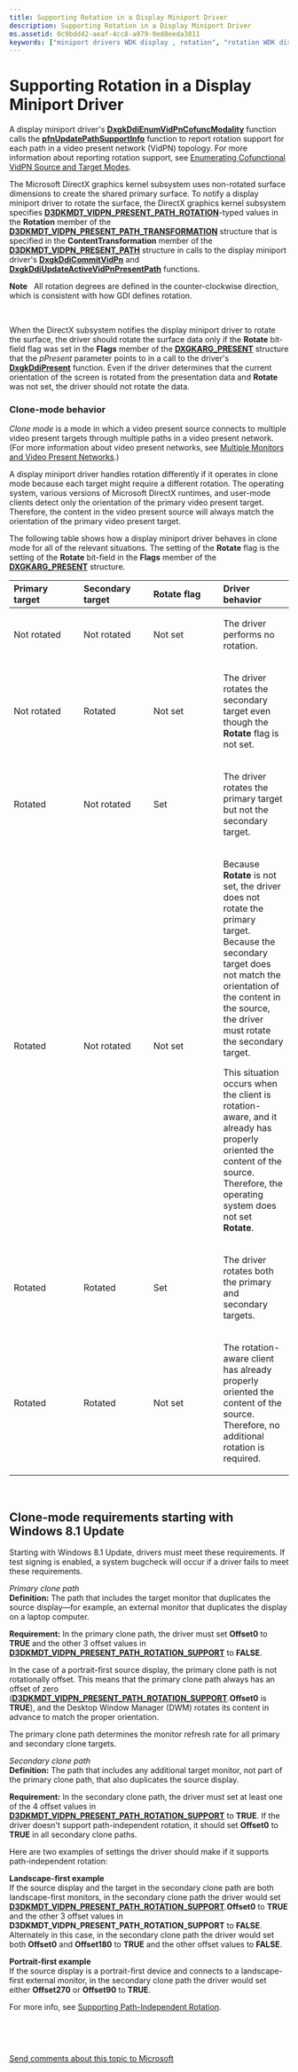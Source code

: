 ```yaml
---
title: Supporting Rotation in a Display Miniport Driver
description: Supporting Rotation in a Display Miniport Driver
ms.assetid: 0c9bdd42-aeaf-4cc8-a979-9ed8eeda3811
keywords: ["miniport drivers WDK display , rotation", "rotation WDK display", "clone mode WDK video present network", "surface rotation WDK display"]
---
```


# Supporting Rotation in a Display Miniport Driver


A display miniport driver's [**DxgkDdiEnumVidPnCofuncModality**](https://msdn.microsoft.com/library/windows/hardware/ff559649) function calls the [**pfnUpdatePathSupportInfo**](https://msdn.microsoft.com/library/windows/hardware/ff562106) function to report rotation support for each path in a video present network (VidPN) topology. For more information about reporting rotation support, see [Enumerating Cofunctional VidPN Source and Target Modes](enumerating-cofunctional-vidpn-source-and-target-modes.md).

The Microsoft DirectX graphics kernel subsystem uses non-rotated surface dimensions to create the shared primary surface. To notify a display miniport driver to rotate the surface, the DirectX graphics kernel subsystem specifies [**D3DKMDT\_VIDPN\_PRESENT\_PATH\_ROTATION**](https://msdn.microsoft.com/library/windows/hardware/ff546700)-typed values in the **Rotation** member of the [**D3DKMDT\_VIDPN\_PRESENT\_PATH\_TRANSFORMATION**](https://msdn.microsoft.com/library/windows/hardware/ff546719) structure that is specified in the **ContentTransformation** member of the [**D3DKMDT\_VIDPN\_PRESENT\_PATH**](https://msdn.microsoft.com/library/windows/hardware/ff546647) structure in calls to the display miniport driver's [**DxgkDdiCommitVidPn**](https://msdn.microsoft.com/library/windows/hardware/ff559597) and [**DxgkDdiUpdateActiveVidPnPresentPath**](https://msdn.microsoft.com/library/windows/hardware/ff560803) functions.

**Note**   All rotation degrees are defined in the counter-clockwise direction, which is consistent with how GDI defines rotation.

 

When the DirectX subsystem notifies the display miniport driver to rotate the surface, the driver should rotate the surface data only if the **Rotate** bit-field flag was set in the **Flags** member of the [**DXGKARG\_PRESENT**](https://msdn.microsoft.com/library/windows/hardware/ff557618) structure that the *pPresent* parameter points to in a call to the driver's [**DxgkDdiPresent**](https://msdn.microsoft.com/library/windows/hardware/ff559743) function. Even if the driver determines that the current orientation of the screen is rotated from the presentation data and **Rotate** was not set, the driver should not rotate the data.

### <span id="Clone-mode_behavior"></span><span id="clone-mode_behavior"></span><span id="CLONE-MODE_BEHAVIOR"></span>Clone-mode behavior

*Clone mode* is a mode in which a video present source connects to multiple video present targets through multiple paths in a video present network. (For more information about video present networks, see [Multiple Monitors and Video Present Networks](multiple-monitors-and-video-present-networks.md).)

A display miniport driver handles rotation differently if it operates in clone mode because each target might require a different rotation. The operating system, various versions of Microsoft DirectX runtimes, and user-mode clients detect only the orientation of the primary video present target. Therefore, the content in the video present source will always match the orientation of the primary video present target.

The following table shows how a display miniport driver behaves in clone mode for all of the relevant situations. The setting of the **Rotate** flag is the setting of the **Rotate** bit-field in the **Flags** member of the [**DXGKARG\_PRESENT**](https://msdn.microsoft.com/library/windows/hardware/ff557618) structure.

<table>
<colgroup>
<col width="25%" />
<col width="25%" />
<col width="25%" />
<col width="25%" />
</colgroup>
<thead>
<tr class="header">
<th align="left">Primary target</th>
<th align="left">Secondary target</th>
<th align="left">Rotate flag</th>
<th align="left">Driver behavior</th>
</tr>
</thead>
<tbody>
<tr class="odd">
<td align="left"><p>Not rotated</p></td>
<td align="left"><p>Not rotated</p></td>
<td align="left"><p>Not set</p></td>
<td align="left"><p>The driver performs no rotation.</p></td>
</tr>
<tr class="even">
<td align="left"><p>Not rotated</p></td>
<td align="left"><p>Rotated</p></td>
<td align="left"><p>Not set</p></td>
<td align="left"><p>The driver rotates the secondary target even though the <strong>Rotate</strong> flag is not set.</p></td>
</tr>
<tr class="odd">
<td align="left"><p>Rotated</p></td>
<td align="left"><p>Not rotated</p></td>
<td align="left"><p>Set</p></td>
<td align="left"><p>The driver rotates the primary target but not the secondary target.</p></td>
</tr>
<tr class="even">
<td align="left"><p>Rotated</p></td>
<td align="left"><p>Not rotated</p></td>
<td align="left"><p>Not set</p></td>
<td align="left"><p>Because <strong>Rotate</strong> is not set, the driver does not rotate the primary target. Because the secondary target does not match the orientation of the content in the source, the driver must rotate the secondary target.</p>
<p>This situation occurs when the client is rotation-aware, and it already has properly oriented the content of the source. Therefore, the operating system does not set <strong>Rotate</strong>.</p></td>
</tr>
<tr class="odd">
<td align="left"><p>Rotated</p></td>
<td align="left"><p>Rotated</p></td>
<td align="left"><p>Set</p></td>
<td align="left"><p>The driver rotates both the primary and secondary targets.</p></td>
</tr>
<tr class="even">
<td align="left"><p>Rotated</p></td>
<td align="left"><p>Rotated</p></td>
<td align="left"><p>Not set</p></td>
<td align="left"><p>The rotation-aware client has already properly oriented the content of the source. Therefore, no additional rotation is required.</p></td>
</tr>
</tbody>
</table>

 

## <span id="clone-mode_requirements"></span><span id="CLONE-MODE_REQUIREMENTS"></span>Clone-mode requirements starting with Windows 8.1 Update


Starting with Windows 8.1 Update, drivers must meet these requirements. If test signing is enabled, a system bugcheck will occur if a driver fails to meet these requirements.

<span id="Primary_clone_path"></span><span id="primary_clone_path"></span><span id="PRIMARY_CLONE_PATH"></span>*Primary clone path*  
**Definition:** The path that includes the target monitor that duplicates the source display—for example, an external monitor that duplicates the display on a laptop computer.

**Requirement:** In the primary clone path, the driver must set **Offset0** to **TRUE** and the other 3 offset values in [**D3DKMDT\_VIDPN\_PRESENT\_PATH\_ROTATION\_SUPPORT**](https://msdn.microsoft.com/library/windows/hardware/ff546705) to **FALSE**.

In the case of a portrait-first source display, the primary clone path is not rotationally offset. This means that the primary clone path always has an offset of zero ([**D3DKMDT\_VIDPN\_PRESENT\_PATH\_ROTATION\_SUPPORT**](https://msdn.microsoft.com/library/windows/hardware/ff546705).**Offset0** is **TRUE**), and the Desktop Window Manager (DWM) rotates its content in advance to match the proper orientation.

The primary clone path determines the monitor refresh rate for all primary and secondary clone targets.

<span id="Secondary_clone_path"></span><span id="secondary_clone_path"></span><span id="SECONDARY_CLONE_PATH"></span>*Secondary clone path*  
**Definition:** The path that includes any additional target monitor, not part of the primary clone path, that also duplicates the source display.

**Requirement:** In the secondary clone path, the driver must set at least one of the 4 offset values in [**D3DKMDT\_VIDPN\_PRESENT\_PATH\_ROTATION\_SUPPORT**](https://msdn.microsoft.com/library/windows/hardware/ff546705) to **TRUE**. If the driver doesn't support path-independent rotation, it should set **Offset0** to **TRUE** in all secondary clone paths.

Here are two examples of settings the driver should make if it supports path-independent rotation:

<span id="Landscape-first_example"></span><span id="landscape-first_example"></span><span id="LANDSCAPE-FIRST_EXAMPLE"></span>**Landscape-first example**  
If the source display and the target in the secondary clone path are both landscape-first monitors, in the secondary clone path the driver would set [**D3DKMDT\_VIDPN\_PRESENT\_PATH\_ROTATION\_SUPPORT**](https://msdn.microsoft.com/library/windows/hardware/ff546705).**Offset0** to **TRUE** and the other 3 offset values in **D3DKMDT\_VIDPN\_PRESENT\_PATH\_ROTATION\_SUPPORT** to **FALSE**. Alternately in this case, in the secondary clone path the driver would set both **Offset0** and **Offset180** to **TRUE** and the other offset values to **FALSE**.

<span id="Portrait-first_example"></span><span id="portrait-first_example"></span><span id="PORTRAIT-FIRST_EXAMPLE"></span>**Portrait-first example**  
If the source display is a portrait-first device and connects to a landscape-first external monitor, in the secondary clone path the driver would set either **Offset270** or **Offset90** to **TRUE**.

For more info, see [Supporting Path-Independent Rotation](supporting-path-independent-rotation.md).

 

 

[Send comments about this topic to Microsoft](mailto:wsddocfb@microsoft.com?subject=Documentation%20feedback%20[display\display]:%20Supporting%20Rotation%20in%20a%20Display%20Miniport%20Driver%20%20RELEASE:%20%282/10/2017%29&body=%0A%0APRIVACY%20STATEMENT%0A%0AWe%20use%20your%20feedback%20to%20improve%20the%20documentation.%20We%20don't%20use%20your%20email%20address%20for%20any%20other%20purpose,%20and%20we'll%20remove%20your%20email%20address%20from%20our%20system%20after%20the%20issue%20that%20you're%20reporting%20is%20fixed.%20While%20we're%20working%20to%20fix%20this%20issue,%20we%20might%20send%20you%20an%20email%20message%20to%20ask%20for%20more%20info.%20Later,%20we%20might%20also%20send%20you%20an%20email%20message%20to%20let%20you%20know%20that%20we've%20addressed%20your%20feedback.%0A%0AFor%20more%20info%20about%20Microsoft's%20privacy%20policy,%20see%20http://privacy.microsoft.com/default.aspx. "Send comments about this topic to Microsoft")




